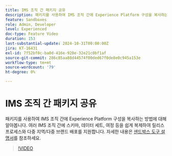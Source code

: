 ```yaml
---
title: IMS 조직 간 패키지 공유
description: 패키지를 사용하여 IMS 조직 간에 Experience Platform 구성을 복사하는 방법에 대해 알아봅니다. 여러 IMS 조직 간에 스키마, 데이터 세트, 여정 등을 쉽게 복제하여 다중 지역/다중 브랜드 배포를 지원합니다.
feature: Sandboxes
role: Admin, Developer
level: Experienced
doc-type: Feature Video
duration: 153
last-substantial-update: 2024-10-31T00:00:00Z
jira: KT-16431
exl-id: 7f52bf0c-ba0d-416e-920e-32e21c0bf1af
source-git-commit: 286c85aa88d44574f00ded67f0de8e0c945a153e
workflow-type: tm+mt
source-wordcount: '79'
ht-degree: 0%

---
```


# IMS 조직 간 패키지 공유

패키지를 사용하여 IMS 조직 간에 Experience Platform 구성을 복사하는 방법에 대해 알아봅니다. 여러 IMS 조직 간에 스키마, 데이터 세트, 여정 등을 쉽게 복제하여 릴리스 프로세스와 다중 지역/다중 브랜드 배포를 지원합니다. 자세한 내용은 [샌드박스 도구 설명서](https://experienceleague.adobe.com/ko/docs/experience-platform/sandbox/ui/sharing-packages-across-orgs)를 참조하세요.

>[!VIDEO](https://video.tv.adobe.com/v/3435815/?learn=on&enablevpops)
